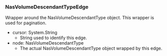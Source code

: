 ### NasVolumeDescendantTypeEdge
Wrapper around the NasVolumeDescendantType object. This wrapper is used for pagination.

- cursor: System.String
  - String used to identify this edge.
- node: NasVolumeDescendantType
  - The actual NasVolumeDescendantType object wrapped by this edge.

